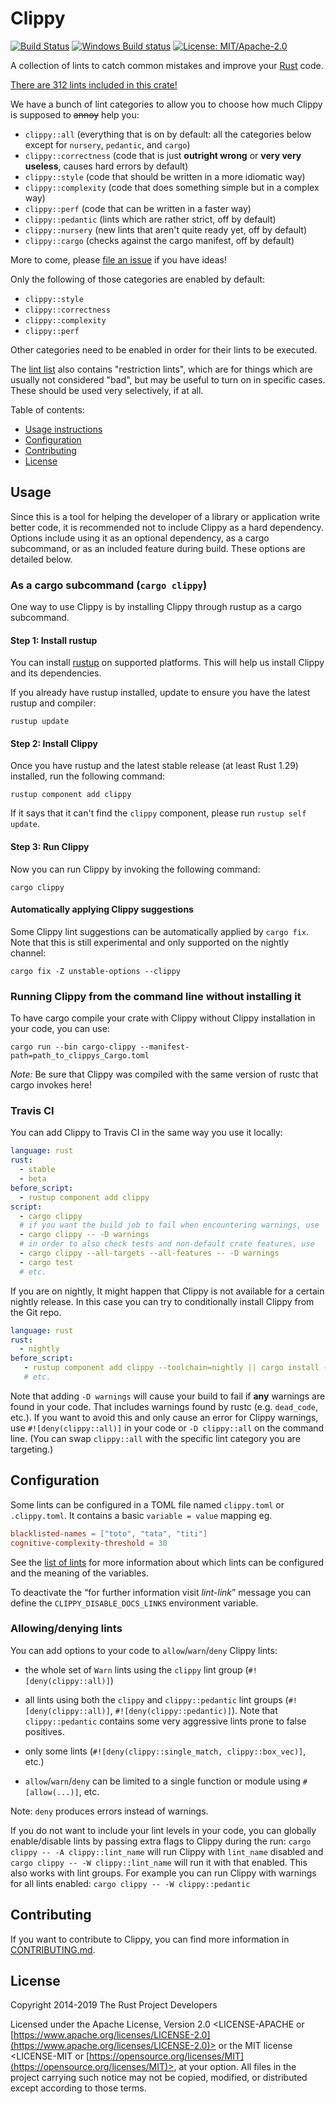 # Clippy

[![Build Status](https://travis-ci.com/rust-lang/rust-clippy.svg?branch=master)](https://travis-ci.com/rust-lang/rust-clippy)
[![Windows Build status](https://ci.appveyor.com/api/projects/status/id677xpw1dguo7iw?svg=true)](https://ci.appveyor.com/project/rust-lang-libs/rust-clippy)
[![License: MIT/Apache-2.0](https://img.shields.io/crates/l/clippy.svg)](#license)

A collection of lints to catch common mistakes and improve your [Rust](https://github.com/rust-lang/rust) code.

[There are 312 lints included in this crate!](https://rust-lang.github.io/rust-clippy/master/index.html)

We have a bunch of lint categories to allow you to choose how much Clippy is supposed to ~~annoy~~ help you:

* `clippy::all` (everything that is on by default: all the categories below except for `nursery`, `pedantic`, and `cargo`)
* `clippy::correctness` (code that is just **outright wrong** or **very very useless**, causes hard errors by default)
* `clippy::style` (code that should be written in a more idiomatic way)
* `clippy::complexity` (code that does something simple but in a complex way)
* `clippy::perf` (code that can be written in a faster way)
* `clippy::pedantic` (lints which are rather strict, off by default)
* `clippy::nursery` (new lints that aren't quite ready yet, off by default)
* `clippy::cargo` (checks against the cargo manifest, off by default)

More to come, please [file an issue](https://github.com/rust-lang/rust-clippy/issues) if you have ideas!

Only the following of those categories are enabled by default:

* `clippy::style`
* `clippy::correctness`
* `clippy::complexity`
* `clippy::perf`

Other categories need to be enabled in order for their lints to be executed.

The [lint list](https://rust-lang.github.io/rust-clippy/master/index.html) also contains "restriction lints", which are for things which are usually not considered "bad", but may be useful to turn on in specific cases. These should be used very selectively, if at all.

Table of contents:

*   [Usage instructions](#usage)
*   [Configuration](#configuration)
*   [Contributing](#contributing)
*   [License](#license)

## Usage

Since this is a tool for helping the developer of a library or application
write better code, it is recommended not to include Clippy as a hard dependency.
Options include using it as an optional dependency, as a cargo subcommand, or
as an included feature during build. These options are detailed below.

### As a cargo subcommand (`cargo clippy`)

One way to use Clippy is by installing Clippy through rustup as a cargo
subcommand.

#### Step 1: Install rustup

You can install [rustup](https://rustup.rs/) on supported platforms. This will help
us install Clippy and its dependencies.

If you already have rustup installed, update to ensure you have the latest
rustup and compiler:

```terminal
rustup update
```

#### Step 2: Install Clippy

Once you have rustup and the latest stable release (at least Rust 1.29) installed, run the following command:

```terminal
rustup component add clippy
```
If it says that it can't find the `clippy` component, please run `rustup self update`.

#### Step 3: Run Clippy

Now you can run Clippy by invoking the following command:

```terminal
cargo clippy
```

#### Automatically applying Clippy suggestions

Some Clippy lint suggestions can be automatically applied by `cargo fix`.
Note that this is still experimental and only supported on the nightly channel:

```terminal
cargo fix -Z unstable-options --clippy
```

### Running Clippy from the command line without installing it

To have cargo compile your crate with Clippy without Clippy installation
in your code, you can use:

```terminal
cargo run --bin cargo-clippy --manifest-path=path_to_clippys_Cargo.toml
```

*Note:* Be sure that Clippy was compiled with the same version of rustc that cargo invokes here!

### Travis CI

You can add Clippy to Travis CI in the same way you use it locally:

```yml
language: rust
rust:
  - stable
  - beta
before_script:
  - rustup component add clippy
script:
  - cargo clippy
  # if you want the build job to fail when encountering warnings, use
  - cargo clippy -- -D warnings
  # in order to also check tests and non-default crate features, use
  - cargo clippy --all-targets --all-features -- -D warnings
  - cargo test
  # etc.
```

If you are on nightly, It might happen that Clippy is not available for a certain nightly release.
In this case you can try to conditionally install Clippy from the Git repo.

```yaml
language: rust
rust:
  - nightly
before_script:
   - rustup component add clippy --toolchain=nightly || cargo install --git https://github.com/rust-lang/rust-clippy/ --force clippy
   # etc.
```

Note that adding `-D warnings` will cause your build to fail if **any** warnings are found in your code.
That includes warnings found by rustc (e.g. `dead_code`, etc.). If you want to avoid this and only cause
an error for Clippy warnings, use `#![deny(clippy::all)]` in your code or `-D clippy::all` on the command
line. (You can swap `clippy::all` with the specific lint category you are targeting.)

## Configuration

Some lints can be configured in a TOML file named `clippy.toml` or `.clippy.toml`. It contains a basic `variable = value` mapping eg.

```toml
blacklisted-names = ["toto", "tata", "titi"]
cognitive-complexity-threshold = 30
```

See the [list of lints](https://rust-lang.github.io/rust-clippy/master/index.html) for more information about which lints can be configured and the
meaning of the variables.

To deactivate the “for further information visit *lint-link*” message you can
define the `CLIPPY_DISABLE_DOCS_LINKS` environment variable.

### Allowing/denying lints

You can add options to your code to `allow`/`warn`/`deny` Clippy lints:

*   the whole set of `Warn` lints using the `clippy` lint group (`#![deny(clippy::all)]`)

*   all lints using both the `clippy` and `clippy::pedantic` lint groups (`#![deny(clippy::all)]`,
    `#![deny(clippy::pedantic)]`). Note that `clippy::pedantic` contains some very aggressive
    lints prone to false positives.

*   only some lints (`#![deny(clippy::single_match, clippy::box_vec)]`, etc.)

*   `allow`/`warn`/`deny` can be limited to a single function or module using `#[allow(...)]`, etc.

Note: `deny` produces errors instead of warnings.

If you do not want to include your lint levels in your code, you can globally enable/disable lints by passing extra flags to Clippy during the run: `cargo clippy -- -A clippy::lint_name` will run Clippy with `lint_name` disabled and `cargo clippy -- -W clippy::lint_name` will run it with that enabled. This also works with lint groups. For example you can run Clippy with warnings for all lints enabled: `cargo clippy -- -W clippy::pedantic`

## Contributing

If you want to contribute to Clippy, you can find more information in [CONTRIBUTING.md](https://github.com/rust-lang/rust-clippy/blob/master/CONTRIBUTING.md).

## License

Copyright 2014-2019 The Rust Project Developers

Licensed under the Apache License, Version 2.0 <LICENSE-APACHE or
[https://www.apache.org/licenses/LICENSE-2.0](https://www.apache.org/licenses/LICENSE-2.0)> or the MIT license
<LICENSE-MIT or [https://opensource.org/licenses/MIT](https://opensource.org/licenses/MIT)>, at your
option. All files in the project carrying such notice may not be
copied, modified, or distributed except according to those terms.
